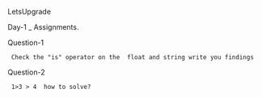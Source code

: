 LetsUpgrade

Day-1 _ Assignments.

Question-1

     Check the "is" operator on the  float and string write you findings 
         
Question-2

     1>3 > 4  how to solve?
